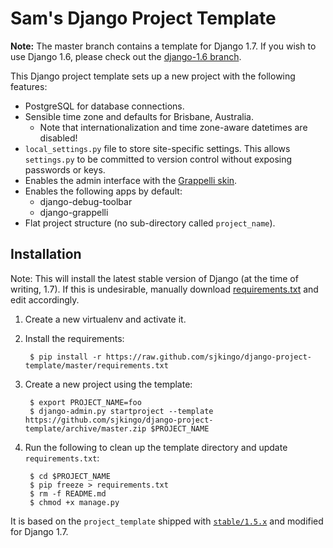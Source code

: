 Sam's Django Project Template
=============================

**Note:** The master branch contains a template for Django 1.7. If you wish to use Django 1.6, please
check out the [django-1.6 branch](https://github.com/sjkingo/django-project-template/tree/django-1.6).

This Django project template sets up a new project with the following features:

* PostgreSQL for database connections.
* Sensible time zone and defaults for Brisbane, Australia.
  * Note that internationalization and time zone-aware datetimes are disabled!
* `local_settings.py` file to store site-specific settings. This allows `settings.py` to be committed to
  version control without exposing passwords or keys.
* Enables the admin interface with the [Grappelli skin](https://github.com/sehmaschine/django-grappelli).
* Enables the following apps by default:
  * django-debug-toolbar
  * django-grappelli
* Flat project structure (no sub-directory called `project_name`).

Installation
------------

Note: This will install the latest stable version of Django (at the time of writing, 1.7). If this is undesirable,
manually download [requirements.txt](https://raw.github.com/sjkingo/django-project-template/master/requirements.txt)
and edit accordingly.

1. Create a new virtualenv and activate it.
2. Install the requirements:

        $ pip install -r https://raw.github.com/sjkingo/django-project-template/master/requirements.txt

3. Create a new project using the template:

        $ export PROJECT_NAME=foo
        $ django-admin.py startproject --template https://github.com/sjkingo/django-project-template/archive/master.zip $PROJECT_NAME

4. Run the following to clean up the template directory and update `requirements.txt`:

        $ cd $PROJECT_NAME
        $ pip freeze > requirements.txt
        $ rm -f README.md
        $ chmod +x manage.py

It is based on the `project_template` shipped with [`stable/1.5.x`](https://github.com/django/django/tree/stable/1.5.x/django/conf/project_template) and modified for Django 1.7.
